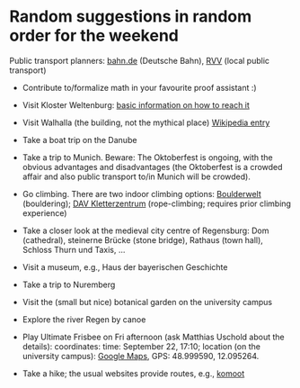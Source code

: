 # Random suggestions in random order for the weekend #

Public transport planners:
<a href="https://www.bahn.de/">bahn.de</a> (Deutsche Bahn),
<a href="https://www.rvv.de/">RVV</a> (local public transport)

* Contribute to/formalize math in your favourite proof assistant :)

* Visit Kloster Weltenburg:
  <a href="https://www.kloster-weltenburg.de/en/arr/">basic information on how to reach it</a>

* Visit Walhalla (the building, not the mythical place)
  <a href="https://en.wikipedia.org/wiki/Walhalla_(memorial)">Wikipedia entry</a>

* Take a boat trip on the Danube

* Take a trip to Munich. Beware: The Oktoberfest is ongoing,
  with the obvious advantages and disadvantages (the Oktoberfest
  is a crowded affair and also public transport to/in Munich
  will be crowded).

* Go climbing. There are two indoor climbing options:
  <a href="https://www.boulderwelt-regensburg.de/">Boulderwelt</a> (bouldering);
  <a href="https://www.kletterzentrum-regensburg.de/">DAV Kletterzentrum</a> (rope-climbing; requires prior climbing experience)

* Take a closer look at the medieval city centre of Regensburg:
  Dom (cathedral), steinerne Brücke (stone bridge), Rathaus (town hall),
  Schloss Thurn und Taxis, ...

* Visit a museum, e.g., Haus der bayerischen Geschichte

* Take a trip to Nuremberg

* Visit the (small but nice) botanical garden on the university campus

* Explore the river Regen by canoe

* Play Ultimate Frisbee on Fri afternoon (ask Matthias Uschold
  about the details):
  coordinates: time: September 22, 17:10;
  location (on the university campus):
  <a href="https://www.google.de/maps/search/48.999590,+12.095264?entry=tts">Google Maps</a>,
  GPS: 48.999590, 12.095264.

* Take a hike; the usual websites provide routes, e.g.,
  <a href="https://www.komoot.com/guide/1685/hiking-in-regensburg">komoot</a>

